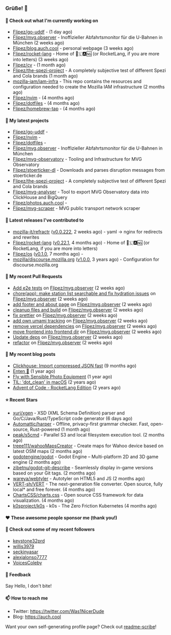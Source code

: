 ### Grüße! 👋

#### 👷 Check out what I'm currently working on

- [Flipez/go-uddf](https://github.com/Flipez/go-uddf) -  (1 day ago)
- [Flipez/mvg.observer](https://github.com/Flipez/mvg.observer) - Inoffizieller Abfahrtsmonitor für die U-Bahnen in München (2 weeks ago)
- [Flipez/blog.auch.cool](https://github.com/Flipez/blog.auch.cool) - personal webpage (3 weeks ago)
- [Flipez/rocket-lang](https://github.com/Flipez/rocket-lang) - Home of 🚀🇱🅰🆖 (or RocketLang, if you are more into letters) (3 weeks ago)
- [Flipez/cv](https://github.com/Flipez/cv) -  (1 month ago)
- [Flipez/the-spezi-project](https://github.com/Flipez/the-spezi-project) - A completely subjective test of different Spezi and Cola brands (1 month ago)
- [mozilla-iam/iam-infra](https://github.com/mozilla-iam/iam-infra) - This repo contains the resources and configuration needed to create the Mozilla IAM infrastructure (2 months ago)
- [Flipez/nvim](https://github.com/Flipez/nvim) -  (4 months ago)
- [Flipez/dotfiles](https://github.com/Flipez/dotfiles) -  (4 months ago)
- [Flipez/homebrew-tap](https://github.com/Flipez/homebrew-tap) -  (4 months ago)

#### 🌱 My latest projects

- [Flipez/go-uddf](https://github.com/Flipez/go-uddf) - 
- [Flipez/nvim](https://github.com/Flipez/nvim) - 
- [Flipez/dotfiles](https://github.com/Flipez/dotfiles) - 
- [Flipez/mvg.observer](https://github.com/Flipez/mvg.observer) - Inoffizieller Abfahrtsmonitor für die U-Bahnen in München
- [Flipez/mvg-observatory](https://github.com/Flipez/mvg-observatory) - Tooling and Infrastructure for MVG Observatory
- [Flipez/stoerticker-dl](https://github.com/Flipez/stoerticker-dl) - Downloads and parses disruption messages from stoerticker.de
- [Flipez/the-spezi-project](https://github.com/Flipez/the-spezi-project) - A completely subjective test of different Spezi and Cola brands
- [Flipez/mvg-analyser](https://github.com/Flipez/mvg-analyser) - Tool to export MVG Observatory data into ClickHouse and BigQuery
- [Flipez/photos.auch.cool](https://github.com/Flipez/photos.auch.cool) - 
- [Flipez/mvg-scraper](https://github.com/Flipez/mvg-scraper) - MVG public transport network scraper


#### 🔭 Latest releases I've contributed to

- [mozilla-it/refractr](https://github.com/mozilla-it/refractr) ([v0.0.222](https://github.com/mozilla-it/refractr/releases/tag/v0.0.222), 2 weeks ago) - yaml -&gt; nginx for redirects and rewrites
- [Flipez/rocket-lang](https://github.com/Flipez/rocket-lang) ([v0.22.1](https://github.com/Flipez/rocket-lang/releases/tag/v0.22.1), 4 months ago) - Home of 🚀🇱🅰🆖 (or RocketLang, if you are more into letters)
- [Flipez/os](https://github.com/Flipez/os) ([v0.1.0](https://github.com/Flipez/os/releases/tag/v0.1.0), 7 months ago) - 
- [mozilla/discourse.mozilla.org](https://github.com/mozilla/discourse.mozilla.org) ([v1.0.0](https://github.com/mozilla/discourse.mozilla.org/releases/tag/v1.0.0), 3 years ago) - Configuration for discourse.mozilla.org

#### 🔨 My recent Pull Requests

- [Add e2e tests](https://github.com/Flipez/mvg.observer/pull/64) on [Flipez/mvg.observer](https://github.com/Flipez/mvg.observer) (2 weeks ago)
- [chore(app): make station list searchable and fix hydration issues](https://github.com/Flipez/mvg.observer/pull/63) on [Flipez/mvg.observer](https://github.com/Flipez/mvg.observer) (2 weeks ago)
- [add footer and about page](https://github.com/Flipez/mvg.observer/pull/62) on [Flipez/mvg.observer](https://github.com/Flipez/mvg.observer) (2 weeks ago)
- [cleanup files and build](https://github.com/Flipez/mvg.observer/pull/61) on [Flipez/mvg.observer](https://github.com/Flipez/mvg.observer) (2 weeks ago)
- [fix prettier](https://github.com/Flipez/mvg.observer/pull/60) on [Flipez/mvg.observer](https://github.com/Flipez/mvg.observer) (2 weeks ago)
- [add own umami tracking](https://github.com/Flipez/mvg.observer/pull/59) on [Flipez/mvg.observer](https://github.com/Flipez/mvg.observer) (2 weeks ago)
- [remove vercel dependencies](https://github.com/Flipez/mvg.observer/pull/58) on [Flipez/mvg.observer](https://github.com/Flipez/mvg.observer) (2 weeks ago)
- [move frontend into frontend dir](https://github.com/Flipez/mvg.observer/pull/57) on [Flipez/mvg.observer](https://github.com/Flipez/mvg.observer) (2 weeks ago)
- [Update deps](https://github.com/Flipez/mvg.observer/pull/56) on [Flipez/mvg.observer](https://github.com/Flipez/mvg.observer) (2 weeks ago)
- [refactor](https://github.com/Flipez/mvg.observer/pull/55) on [Flipez/mvg.observer](https://github.com/Flipez/mvg.observer) (2 weeks ago)

#### 📜 My recent blog posts

- [Clickhouse: Import compressed JSON fast](https://auch.cool/posts/2024/zstd-json-clickhouse-import/) (9 months ago)
- [Enten 🦆](https://auch.cool/enten/) (1 year ago)
- [Fly with Sensible Photo Equipment](https://auch.cool/posts/2024/sensible-equipment/) (1 year ago)
- [TIL: &#39;dot_clean&#39; in macOS](https://auch.cool/posts/2023/til-dot-clean/) (2 years ago)
- [Advent of Code - RocketLang Edition](https://auch.cool/posts/2022/aoc-day-1/) (2 years ago)

#### ⭐ Recent Stars

- [xuri/xgen](https://github.com/xuri/xgen) - XSD (XML Schema Definition) parser and Go/C/Java/Rust/TypeScript code generator (6 days ago)
- [Automattic/harper](https://github.com/Automattic/harper) - Offline, privacy-first grammar checker. Fast, open-source, Rust-powered (1 month ago)
- [peak/s5cmd](https://github.com/peak/s5cmd) - Parallel S3 and local filesystem execution tool. (2 months ago)
- [treee111/wahooMapsCreator](https://github.com/treee111/wahooMapsCreator) - Create maps for Wahoo device based on latest OSM maps (2 months ago)
- [godotengine/godot](https://github.com/godotengine/godot) - Godot Engine – Multi-platform 2D and 3D game engine (2 months ago)
- [zibetnu/godot-git-describe](https://github.com/zibetnu/godot-git-describe) - Seamlessly display in-game versions based on your Git tags. (2 months ago)
- [wareya/webtyler](https://github.com/wareya/webtyler) - Autotyler on HTML5 and JS (2 months ago)
- [VERT-sh/VERT](https://github.com/VERT-sh/VERT) - The next-generation file converter. Open source, fully local* and free forever. (4 months ago)
- [ChartsCSS/charts.css](https://github.com/ChartsCSS/charts.css) - Open source CSS framework for data visualization. (4 months ago)
- [k0sproject/k0s](https://github.com/k0sproject/k0s) - k0s - The Zero Friction Kubernetes (4 months ago)

#### ❤️ These awesome people sponsor me (thank you!)


#### 👯 Check out some of my recent followers

- [keystone32prd](https://github.com/keystone32prd)
- [willis3979](https://github.com/willis3979)
- [seckinyasar](https://github.com/seckinyasar)
- [alexjalonso7777](https://github.com/alexjalonso7777)
- [VoicesColeby](https://github.com/VoicesColeby)

#### 💬 Feedback

Say Hello, I don't bite!

#### 📫 How to reach me

- Twitter: https://twitter.com/Was1NicerDude
- Blog: https://auch.cool

Want your own self-generating profile page? Check out [readme-scribe](https://github.com/muesli/readme-scribe)!
